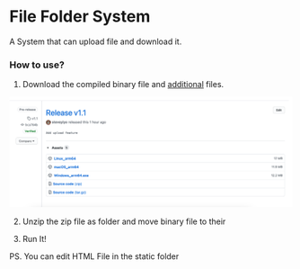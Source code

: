 # File Folder System

A System that can upload file and download it.

### How to use?

1. Download the compiled binary file and [additional](https://github.com/steveyiyo/file_folder/releases/download/v1.1/Additional.zip) files.

![](image/001.png)

2. Unzip the zip file as folder and move binary file to their

3. Run It!

PS. You can edit HTML File in the static folder